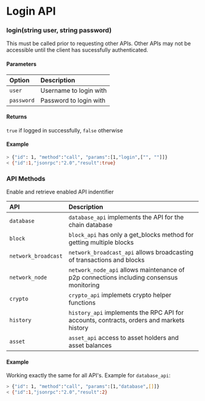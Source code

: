 # Login API

### login(string user, string password)

This must be called prior to requesting other APIs.
Other APIs may not be accessible until the client has sucessfully authenticated.

#### Parameters

| Option | Description |
|:-------|:-----------|
| `user`  | Username to login with |
| `password`  | Password to login with |

#### Returns

`true` if logged in successfully, `false` otherwise

#### Example

```bash
> {"id": 1, "method":"call", "params":[1,"login",["", ""]]}
< {"id":1,"jsonrpc":"2.0","result":true}
```

### API Methods

Enable and retrieve enabled API indentifier

| API | Description |
|:-------|:-----------|
| `database` | `database_api` implements the API for the chain database |
| `block` | `block_api` has only a get_blocks method for getting multiple blocks |
| `network_broadcast` | `network_broadcast_api` allows broadcasting of transactions and blocks |
| `network_node` | `network_node_api` allows maintenance of p2p connections including consensus monitoring |
| `crypto` | `crypto_api` implemets crypto helper functions |
| `history` | `history_api` implements the RPC API for accounts, contracts, orders and markets history |
| `asset` | `asset_api` access to asset holders and asset balances |

#### Example

Working exactly the same for all API's. Example for `database_api`:

```bash
> {"id": 1, "method":"call", "params":[1,"database",[]]}
< {"id":1,"jsonrpc":"2.0","result":2}
```

